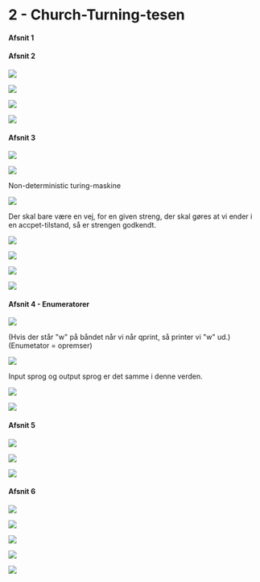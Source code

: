 # 2 - Church-Turning-tesen

#### Afsnit 1

#### Afsnit 2

![](.\img\23.png)

![](.\img\24.png)

![](.\img\25.png)

![](.\img\26.png)

#### Afsnit 3

![](.\img\27.png)

![](.\img\28.png)

Non-deterministic turing-maskine

![](.\img\29.png)

Der skal bare være en vej, for en given streng, der skal gøres at vi ender i en accpet-tilstand, så er strengen godkendt.

![](.\img\30.png)

![](.\img\31.png)

![](.\img\32.png)

![](.\img\33.png)

#### Afsnit 4 - Enumeratorer

![](.\img\34.png)

(Hvis der står "w" på båndet når vi når qprint, så printer vi "w" ud.) (Enumetator = opremser)

![](.\img\35.png)

Input sprog og output sprog er det samme i denne verden. 

![](.\img\36.png)

![](.\img\37.png)

#### Afsnit 5

![](.\img\38.png)

![](.\img\39.png)

![](.\img\40.png)

#### Afsnit 6

![](.\img\41.png)

![](.\img\42.png)

![](.\img\43.png)

![](.\img\44.png)

![](.\img\45.png)

